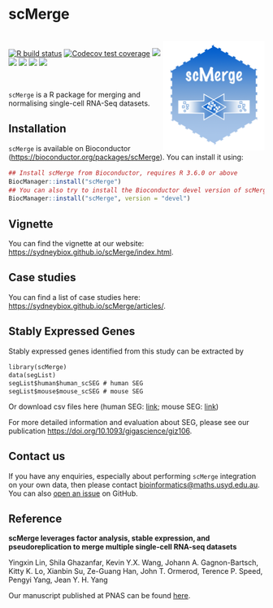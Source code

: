 
<!-- README.md is generated from README.Rmd. Please edit that file -->

# scMerge

<br />

<img src="https://github.com/SydneyBioX/scMerge/raw/master/inst/logo.png" align="right" width="200" />

[![R build
status](https://github.com/SydneyBioX/scMerge/workflows/R-CMD-check/badge.svg)](https://github.com/SydneyBioX/scMerge/actions)
[![Codecov test
coverage](https://codecov.io/gh/SydneyBioX/scMerge/branch/master/graph/badge.svg)](https://codecov.io/gh/SydneyBioX/scMerge?branch=master)
[![](https://img.shields.io/badge/doi-10.1073/pnas.1820006116-blue.svg)](https://doi.org/10.1073/pnas.1820006116)
[![](https://img.shields.io/badge/devel%20version-1.5.0-blue.svg)](https://github.com/SydneyBioX/scMerge)
[![](https://img.shields.io/badge/download-1155/total-green.svg)](https://bioconductor.org/packages/stats/bioc/scMerge)
[![](https://img.shields.io/github/last-commit/SydneyBioX/scMerge.svg)](https://github.com/SydneyBioX/scMerge/commits/master)
[![](https://img.shields.io/badge/Docker%20image-available-blue.svg)](https://hub.docker.com/repository/docker/kevinwang09/scmerge)

<br />

`scMerge` is a R package for merging and normalising single-cell RNA-Seq
datasets.

## Installation

`scMerge` is available on Bioconductor
(<https://bioconductor.org/packages/scMerge>). You can install it using:

``` r
## Install scMerge from Bioconductor, requires R 3.6.0 or above
BiocManager::install("scMerge")
## You can also try to install the Bioconductor devel version of scMerge:
BiocManager::install("scMerge", version = "devel")
```

## Vignette

You can find the vignette at our website:
<https://sydneybiox.github.io/scMerge/index.html>.

## Case studies

You can find a list of case studies here:
<https://sydneybiox.github.io/scMerge/articles/>.

## Stably Expressed Genes

Stably expressed genes identified from this study can be extracted by

```
library(scMerge)
data(segList)
segList$human$human_scSEG # human SEG
segList$mouse$mouse_scSEG # mouse SEG
```

Or download csv files here (human SEG: [link](https://www.maths.usyd.edu.au/u/yingxinl/wwwnb/SEG/human_scSEG.csv); mouse SEG: [link](https://www.maths.usyd.edu.au/u/yingxinl/wwwnb/SEG/mouse_scSEG.csv))

For more detailed information and evaluation about SEG, please see our publication https://doi.org/10.1093/gigascience/giz106.

## Contact us

If you have any enquiries, especially about performing `scMerge`
integration on your own data, then please contact
<bioinformatics@maths.usyd.edu.au>. You can also [open an
issue](https://github.com/SydneyBioX/scMerge/issues) on GitHub.

## Reference

**scMerge leverages factor analysis, stable expression, and
pseudoreplication to merge multiple single-cell RNA-seq datasets**

Yingxin Lin, Shila Ghazanfar, Kevin Y.X. Wang, Johann A. Gagnon-Bartsch,
Kitty K. Lo, Xianbin Su, Ze-Guang Han, John T. Ormerod, Terence P.
Speed, Pengyi Yang, Jean Y. H. Yang

Our manuscript published at PNAS can be found
[here](http://www.pnas.org/lookup/doi/10.1073/pnas.1820006116).
